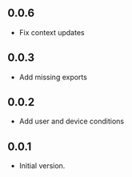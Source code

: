 ## 0.0.6

- Fix context updates

## 0.0.3

- Add missing exports

## 0.0.2

- Add user and device conditions

## 0.0.1

- Initial version.

